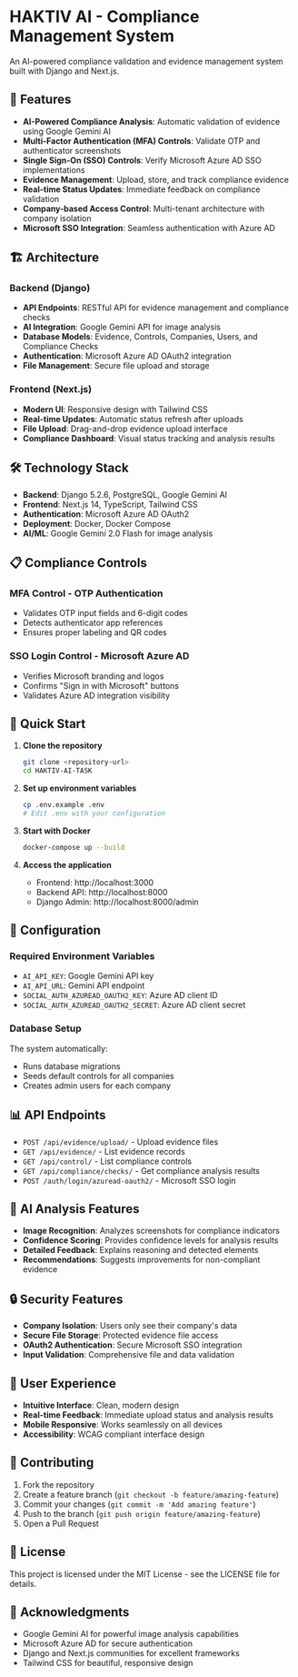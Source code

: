 # HAKTIV AI - Compliance Management System

An AI-powered compliance validation and evidence management system built with Django and Next.js.

## 🚀 Features

- **AI-Powered Compliance Analysis**: Automatic validation of evidence using Google Gemini AI
- **Multi-Factor Authentication (MFA) Controls**: Validate OTP and authenticator screenshots
- **Single Sign-On (SSO) Controls**: Verify Microsoft Azure AD SSO implementations
- **Evidence Management**: Upload, store, and track compliance evidence
- **Real-time Status Updates**: Immediate feedback on compliance validation
- **Company-based Access Control**: Multi-tenant architecture with company isolation
- **Microsoft SSO Integration**: Seamless authentication with Azure AD

## 🏗️ Architecture

### Backend (Django)
- **API Endpoints**: RESTful API for evidence management and compliance checks
- **AI Integration**: Google Gemini API for image analysis
- **Database Models**: Evidence, Controls, Companies, Users, and Compliance Checks
- **Authentication**: Microsoft Azure AD OAuth2 integration
- **File Management**: Secure file upload and storage

### Frontend (Next.js)
- **Modern UI**: Responsive design with Tailwind CSS
- **Real-time Updates**: Automatic status refresh after uploads
- **File Upload**: Drag-and-drop evidence upload interface
- **Compliance Dashboard**: Visual status tracking and analysis results

## 🛠️ Technology Stack

- **Backend**: Django 5.2.6, PostgreSQL, Google Gemini AI
- **Frontend**: Next.js 14, TypeScript, Tailwind CSS
- **Authentication**: Microsoft Azure AD OAuth2
- **Deployment**: Docker, Docker Compose
- **AI/ML**: Google Gemini 2.0 Flash for image analysis

## 📋 Compliance Controls

### MFA Control - OTP Authentication
- Validates OTP input fields and 6-digit codes
- Detects authenticator app references
- Ensures proper labeling and QR codes

### SSO Login Control - Microsoft Azure AD
- Verifies Microsoft branding and logos
- Confirms "Sign in with Microsoft" buttons
- Validates Azure AD integration visibility

## 🚀 Quick Start

1. **Clone the repository**
   ```bash
   git clone <repository-url>
   cd HAKTIV-AI-TASK
   ```

2. **Set up environment variables**
   ```bash
   cp .env.example .env
   # Edit .env with your configuration
   ```

3. **Start with Docker**
   ```bash
   docker-compose up --build
   ```

4. **Access the application**
   - Frontend: http://localhost:3000
   - Backend API: http://localhost:8000
   - Django Admin: http://localhost:8000/admin

## 🔧 Configuration

### Required Environment Variables

- `AI_API_KEY`: Google Gemini API key
- `AI_API_URL`: Gemini API endpoint
- `SOCIAL_AUTH_AZUREAD_OAUTH2_KEY`: Azure AD client ID
- `SOCIAL_AUTH_AZUREAD_OAUTH2_SECRET`: Azure AD client secret

### Database Setup

The system automatically:
- Runs database migrations
- Seeds default controls for all companies
- Creates admin users for each company

## 📊 API Endpoints

- `POST /api/evidence/upload/` - Upload evidence files
- `GET /api/evidence/` - List evidence records
- `GET /api/control/` - List compliance controls
- `GET /api/compliance/checks/` - Get compliance analysis results
- `POST /auth/login/azuread-oauth2/` - Microsoft SSO login

## 🎯 AI Analysis Features

- **Image Recognition**: Analyzes screenshots for compliance indicators
- **Confidence Scoring**: Provides confidence levels for analysis results
- **Detailed Feedback**: Explains reasoning and detected elements
- **Recommendations**: Suggests improvements for non-compliant evidence

## 🔒 Security Features

- **Company Isolation**: Users only see their company's data
- **Secure File Storage**: Protected evidence file access
- **OAuth2 Authentication**: Secure Microsoft SSO integration
- **Input Validation**: Comprehensive file and data validation

## 📱 User Experience

- **Intuitive Interface**: Clean, modern design
- **Real-time Feedback**: Immediate upload status and analysis results
- **Mobile Responsive**: Works seamlessly on all devices
- **Accessibility**: WCAG compliant interface design

## 🤝 Contributing

1. Fork the repository
2. Create a feature branch (`git checkout -b feature/amazing-feature`)
3. Commit your changes (`git commit -m 'Add amazing feature'`)
4. Push to the branch (`git push origin feature/amazing-feature`)
5. Open a Pull Request

## 📄 License

This project is licensed under the MIT License - see the LICENSE file for details.

## 🙏 Acknowledgments

- Google Gemini AI for powerful image analysis capabilities
- Microsoft Azure AD for secure authentication
- Django and Next.js communities for excellent frameworks
- Tailwind CSS for beautiful, responsive design